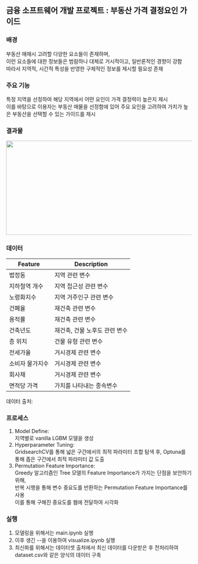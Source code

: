 ## 금융 소프트웨어 개발 프로젝트 : 부동산 가격 결정요인 가이드

### 배경
부동산 매매시 고려할 다양한 요소들이 존재하며,  
이런 요소들에 대한 정보들은 범람하나 대체로 거시적이고, 일반론적인 경향이 강함  
따라서 지역적, 시간적 특성을 반영한 구체적인 정보를 제시할 필요성 존재  

### 주요 기능  
특정 지역을 선정하여 해당 지역에서 어떤 요인이 가격 결정력이 높은지 제시  
이를 바탕으로 이용자는 부동산 매물을 선정함에 있어 주요 요인을 고려하여 
가치가 높은 부동산을 선택할 수 있는 가이드를 제시  

### 결과물  
<img src="https://github.com/Le2Seungyoon/Real-Estate-Price-Determinants-Guide/assets/118061818/250f98fa-6e99-4343-80d2-a9c143ebe005/web_sample.png" width="512" height="256"/>

### 데이터  
|Feature|Description|
|---|---|
|법정동|지역 관련 변수|
|지하철역 개수|지역 접근성 관련 변수|
|노령화지수|지역 거주인구 관련 변수|
|건폐율|재건축 관련 변수|
|용적률|재건축 관련 변수|
|건축년도|재건축, 건물 노후도 관련 변수|
|층 위치|건물 유형 관련 변수|
|전세가율|거시경제 관련 변수|
|소비자 물가지수|거시경제 관련 변수|
|회사채|거시경제 관련 변수|
|면적당 가격|가치를 나타내는 종속변수|

데이터 출처: 

### 프로세스  
1) Model Define:  
   지역별로 vanilla LGBM 모델을 생성 
2) Hyperparameter Tuning:  
   GridsearchCV를 통해 넓은 구간에서의 최적 파라미터 조합 탐색 후,
   Optuna를 통해 좁은 구간에서 최적 파라미터 값 도출  
3) Permutation Feature Importance:  
   Greedy 알고리즘인 Tree 모델의 Feature Importance가 가지는 단점을 보안하기 위해,    
   반복 시행을 통해 변수 중요도를 반환하는 Permutation Feature Importance를 사용  
   이를 통해 구해진 중요도를 웹에 전달하여 시각화

### 실행  
1) 모델링을 위해서는  main.ipynb 실행  
2) 이후 생긴 --을 이용하여 visualize.ipynb 실행  
3) 최신화를 위해서는 데이터셋 출처에서 최신 데이터를 다운받은 후 전처리하여 dataset.csv와 같은 양식의 데이터 구축  
